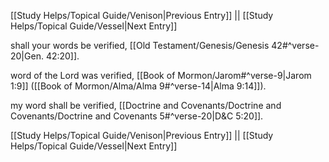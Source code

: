 [[Study Helps/Topical Guide/Venison|Previous Entry]]  ||  [[Study Helps/Topical Guide/Vessel|Next Entry]]

 shall your words be verified, [[Old Testament/Genesis/Genesis 42#^verse-20|Gen. 42:20]].

 word of the Lord was verified, [[Book of Mormon/Jarom#^verse-9|Jarom 1:9]] ([[Book of Mormon/Alma/Alma 9#^verse-14|Alma 9:14]]).

 my word shall be verified, [[Doctrine and Covenants/Doctrine and Covenants/Doctrine and Covenants 5#^verse-20|D&C 5:20]].

[[Study Helps/Topical Guide/Venison|Previous Entry]]  ||  [[Study Helps/Topical Guide/Vessel|Next Entry]]